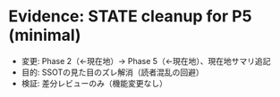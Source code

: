 # Evidence: STATE cleanup for P5 (minimal)
- 変更: Phase 2（←現在地）→ Phase 5（←現在地）、現在地サマリ追記
- 目的: SSOTの見た目のズレ解消（読者混乱の回避）
- 検証: 差分レビューのみ（機能変更なし）
